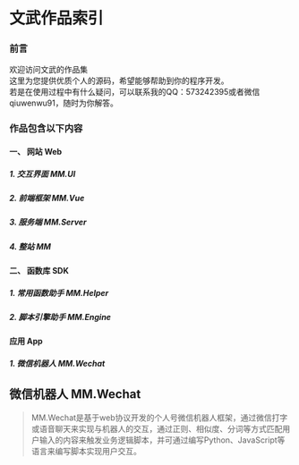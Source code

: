 文武作品索引
====
  
### 前言
欢迎访问文武的作品集  
这里为您提供优质个人的源码，希望能够帮助到你的程序开发。  
若是在使用过程中有什么疑问，可以联系我的QQ：573242395或者微信qiuwenwu91，随时为你解答。  


### 作品包含以下内容  
#### 一、 网站 Web  
  ##### 1. 交互界面 MM.UI
  ##### 2. 前端框架 MM.Vue
  ##### 3. 服务端 MM.Server  
  ##### 4. 整站 MM  
#### 二、 函数库 SDK  
  ##### 1. 常用函数助手 MM.Helper  
  ##### 2. 脚本引擎助手 MM.Engine  
#### 应用 App  
  ##### 1. 微信机器人 MM.Wechat
  
   
    
    
    
    
    
    
    
    
    
    
    
    
    
    
    
    
    
    
    
    
    
    
    

微信机器人 MM.Wechat
-------
>MM.Wechat是基于web协议开发的个人号微信机器人框架，通过微信打字或语音聊天来实现与机器人的交互，通过正则、相似度、分词等方式匹配用户输入的内容来触发业务逻辑脚本，并可通过编写Python、JavaScript等语言来编写脚本实现用户交互。
